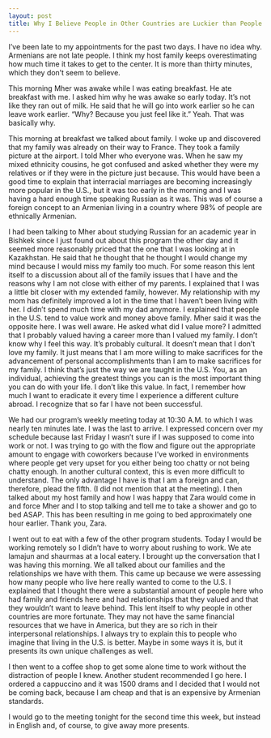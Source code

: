 ```yaml
---
layout: post
title: Why I Believe People in Other Countries are Luckier than People in the U.S.
---
```

I’ve been late to my appointments for the past two days. I have no idea why. Armenians are not late people. I think my host family keeps overestimating how much time it takes to get to the center. It is more than thirty minutes, which they don’t seem to believe. 

This morning Mher was awake while I was eating breakfast. He ate breakfast with me. I asked him why he was awake so early today. It’s not like they ran out of milk. He said that he will go into work earlier so he can leave work earlier. “Why? Because you just feel like it.” Yeah. That was basically why.

This morning at breakfast we talked about family. I woke up and discovered that my family was already on their way to France. They took a family picture at the airport. I told Mher who everyone was. When he saw my mixed ethnicity cousins, he got confused and asked whether they were my relatives or if they were in the picture just because. This would have been a good time to explain that interracial marriages are becoming increasingly more popular in the U.S., but it was too early in the morning and I was having a hard enough time speaking Russian as it was. This was of course a foreign concept to an Armenian living in a country where 98% of people are ethnically Armenian.

I had been talking to Mher about studying Russian for an academic year in Bishkek since I just found out about this program the other day and it seemed more reasonably priced that the one that I was looking at in Kazakhstan. He said that he thought that he thought I would change my mind because I would miss my family too much. For some reason this lent itself to a discussion about all of the family issues that I have and the reasons why I am not close with either of my parents. I explained that I was a little bit closer with my extended family, however. My relationship with my mom has definitely improved a lot in the time that I haven’t been living with her. I didn’t spend much time with my dad anymore. I explained that people in the U.S. tend to value work and money above family. Mher said it was the opposite here. I was well aware. He asked what did I value more? I admitted that I probably valued having a career more than I valued my family. I don’t know why I feel this way. It’s probably cultural. It doesn’t mean that I don’t love my family. It just means that I am more willing to make sacrifices for the advancement of personal accomplishments than I am to make sacrifices for my family. I think that’s just the way we are taught in the U.S. You, as an individual, achieving the greatest things you can is the most important thing you can do with your life. I don’t like this value. In fact, I remember how much I want to eradicate it every time I experience a different culture abroad. I recognize that so far I have not been successful. 

We had our program’s weekly meeting today at 10:30 A.M. to which I was nearly ten minutes late. I was the last to arrive. I expressed concern over my schedule because last Friday I wasn’t sure if I was supposed to come into work or not. I was trying to go with the flow and figure out the appropriate amount to engage with coworkers because I’ve worked in environments where people get very upset for you either being too chatty or not being chatty enough. In another cultural context, this is even more difficult to understand. The only advantage I have is that I am a foreign and can, therefore, plead the fifth. (I did not mention that at the meeting). I then talked about my host family and how I was happy that Zara would come in and force Mher and I to stop talking and tell me to take a shower and go to bed ASAP. This has been resulting in me going to bed approximately one hour earlier. Thank you, Zara.

I went out to eat with a few of the other program students. Today I would be working remotely so I didn’t have to worry about rushing to work. We ate lamajun and shaurmas at a local eatery. I brought up the conversation that I was having this morning. We all talked about our families and the relationships we have with them. This came up because we were assessing how many people who live here really wanted to come to the U.S. I explained that I thought there were a substantial amount of people here who had family and friends here and had relationships that they valued and that they wouldn’t want to leave behind. This lent itself to why people in other countries are more fortunate. They may not have the same financial resources that we have in America, but they are so rich in their interpersonal relationships. I always try to explain this to people who imagine that living in the U.S. is better. Maybe in some ways it is, but it presents its own unique challenges as well.

I then went to a coffee shop to get some alone time to work without the distraction of people I knew. Another student recommended I go here. I ordered a cappuccino and it was 1500 drams and I decided that I would not be coming back, because I am cheap and that is an expensive by Armenian standards.

I would go to the meeting tonight for the second time this week, but instead in English and, of course, to give away more presents.
